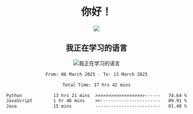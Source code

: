 <div align="center">
<h1>你好！</h1>
  
<a href="https://github.com/ikun0014">
    <img align="center" src="https://github-readme-stats-sigma-five.vercel.app/api?username=ikun0014&include_all_commits=true&show_icons=true&count_private=true&locale=cn&bg_color=0,EC6C6C,FFD479,FFFC79,73FA79,73FDFF,D783FF" />
  </a>
</div>

<div align="center">
<h2>我正在学习的语言</h2>
  
![我正在学习的语言](https://skillicons.dev/icons?i=python,nodejs,vue,html,dart)

</div>

<div align="center">
<!--START_SECTION:waka-->

```txt
From: 06 March 2025 - To: 13 March 2025

Total Time: 17 hrs 42 mins

Python            13 hrs 21 mins  >>>>>>>>>>>>>>>>>>>------   74.64 %
JavaScript        1 hr 46 mins    >>-----------------------   09.91 %
Java              15 mins         -------------------------   01.40 %
```

<!--END_SECTION:waka-->

</div>
